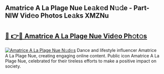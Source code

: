 ## Amatrice A La Plage Nue Le𝚊k𝚎d N𝚞𝚍e - Part-NlW Vid𝚎o Photos Le𝚊ks XMZNu

# <h2><a href="http://fbasx94.evod.top/?m=Amatrice+A+La+Plage+Nue">🔗 👉🔴 Amatrice A La Plage Nue Vid𝚎o Ph𝚘t𝚘s</a></h2>

[![Amatrice A La Plage Nue N𝚞d𝚎s](https://i.imgur.com/8V9OHl7.gif)](http://fbasx94.evod.top/?m=Amatrice+A+La+Plage+Nue)
Dance and lifestyle influencer Amatrice A La Plage Nue, creating engaging online content. Public icon Amatrice A La Plage Nue, celebrated for their tireless efforts to make a positive impact on society. 

